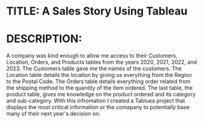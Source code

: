 # TITLE: A Sales Story Using Tableau
# DESCRIPTION:
A company was kind enough to allow me access to their Customers, Location, Orders, and Products tables from the years 2020, 2021, 2022, and 2023. The Customers table gave me the names of the customers. The Location table details the location by giving us everything from the Region to the Postal Code. The Orders table details everything order related from the shipping method to the quantity of the item ordered. The last table, the product table, gives me knowledge on the product ordered and its category and sub-category. With this infromation I created a Tabluea project that displays the most critical information or the comapany to potentially base many of their next year's decision on.  
